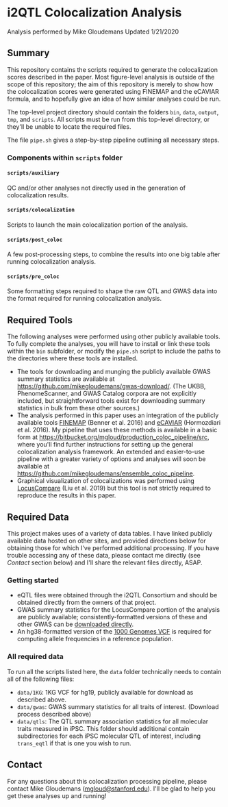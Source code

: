 # i2QTL Colocalization Analysis

Analysis performed by Mike Gloudemans
Updated 1/21/2020

## Summary

This repository contains the scripts required to generate the colocalization scores described in the paper.
Most figure-level analysis is outside of the scope of this repository; the aim of this repository is merely
to show how the colocalization scores were generated using FINEMAP and the eCAVIAR formula, and to hopefully
give an idea of how similar analyses could be run.

The top-level project directory should contain the folders `bin`, `data`, `output`, `tmp`, and `scripts`. All scripts must be
run from this top-level directory, or they'll be unable to locate the required files.

The file `pipe.sh` gives a step-by-step pipeline outlining all necessary steps.

### Components within `scripts` folder

#### `scripts/auxiliary`

QC and/or other analyses not directly used in the generation of colocalization results.

#### `scripts/colocalization`

Scripts to launch the main colocalization portion of the analysis.

#### `scripts/post_coloc`

A few post-processing steps, to combine the results into one big table after running colocalization
analysis.

#### `scripts/pre_coloc`

Some formatting steps required to shape the raw QTL and GWAS data into the format required for running
colocalization analysis.

## Required Tools

The following analyses were performed using other publicly available tools. To fully complete the
analyses, you will have to install or link these tools within the `bin` subfolder, or modify the
`pipe.sh` script to include the paths to the directories where these tools are installed.

* The tools for downloading and munging the publicly available GWAS summary statistics
are available at https://github.com/mikegloudemans/gwas-download/. (The UKBB, PhenomeScanner, and
GWAS Catalog corpora are not explicitly included, but straightforward tools exist for downloading
summary statistics in bulk from these other sources.)
* The analysis performed in this paper uses an integration of the publicly available tools [FINEMAP](http://www.christianbenner.com/) (Benner et al. 2016)
and [eCAVIAR](http://zarlab.cs.ucla.edu/tag/ecaviar/) (Hormozdiari et al. 2016). My pipeline that uses these methods is available in a basic form
at https://bitbucket.org/mgloud/production_coloc_pipeline/src, where you'll find further instructions for setting up the general colocalization analysis
framework. An extended and easier-to-use pipeline with a greater variety of options and analyses will soon be available at https://github.com/mikegloudemans/ensemble_coloc_pipeline.
* Graphical visualization of colocalizations was performed using [LocusCompare](https://locuscompare.com) (Liu et al. 2019)
but this tool is not strictly required to reproduce the results in this paper.

## Required Data

This project makes uses of a variety of data tables. I have linked publicly available
data hosted on other sites, and provided directions below for obtaining those for which
I've performed additional processing. If you have trouble accessing any of these data, please 
contact me directly (see _Contact_ section below) and I'll share the relevant files directly, ASAP.

### Getting started

* eQTL files were obtained through the i2QTL Consortium and should be obtained directly from the owners
of that project.
* GWAS summary statistics for the LocusCompare portion of the analysis are publicly available; consistently-formatted versions of these and other GWAS can be [downloaded directly](https://github.com/mikegloudemans/gwas-download).
* An hg38-formatted version of the [1000 Genomes VCF](http://ftp.1000genomes.ebi.ac.uk/vol1/ftp/release/20130502/supporting/GRCh38_positions/)
is required for computing allele frequencies in a reference population.

### All required data

To run all the scripts listed here, the `data` folder technically needs to contain all of the following files:

* `data/1KG`: 1KG VCF for hg19, publicly available for download as described above.
* `data/gwas`: GWAS summary statistics for all traits of interest. (Download process described above)
* `data/qtls`: The QTL summary association statistics for all molecular traits measured in iPSC.
This folder should additional contain subdirectories for each iPSC molecular QTL of interest, including
`trans_eqtl` if that is one you wish to run.

## Contact

For any questions about this colocalization processing pipeline, 
please contact Mike Gloudemans (mgloud@stanford.edu). I'll be glad to help you get these analyses up and running!


